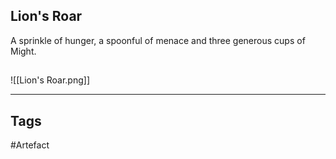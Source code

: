## Lion's Roar
A sprinkle of hunger, a spoonful of menace
and three generous cups of Might.
## 
![[Lion's Roar.png]]

---
## Tags
#Artefact